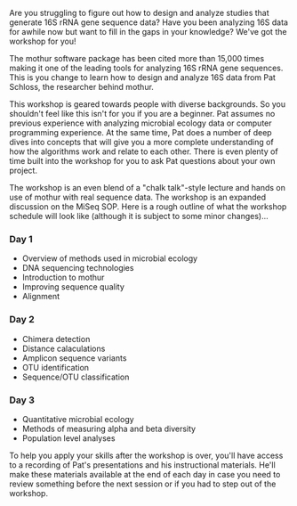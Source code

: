 <p>Are you struggling to figure out how to design and analyze studies that generate 16S rRNA gene sequence data? Have you been analyzing 16S data for awhile now but want to fill in the gaps in your knowledge? We've got the workshop for you!</p>

<p>The mothur software package has been cited more than 15,000 times making it one of the leading tools for analyzing 16S rRNA gene sequences. This is you change to learn how to design and analyze 16S data from Pat Schloss, the researcher behind mothur.</p>

<p>This workshop is geared towards people with diverse backgrounds. So you shouldn't feel like this isn't for you if you are a beginner. Pat assumes no previous experience with analyzing microbial ecology data or computer programming experience. At the same time, Pat does a number of deep dives into concepts that will give you a more complete understanding of how the algorithms work and relate to each other. There is even plenty of time built into the workshop for you to ask Pat questions about your own project.</p>

<p>The workshop is an even blend of a "chalk talk"-style lecture and hands on use of mothur with real sequence data. The workshop is an expanded discussion on the MiSeq SOP. Here is a rough outline of what the workshop schedule will look like (although it is subject to some minor changes)...</p>

<h3>Day 1</h3>
<ul>
<li>Overview of methods used in microbial ecology</li>
<li>DNA sequencing technologies</li>
<li>Introduction to mothur</li>
<li>Improving sequence quality</li>
<li>Alignment</li>
</ul>

<h3>Day 2</h3>
<ul>
<li>Chimera detection</li>
<li>Distance calaculations</li>
<li>Amplicon sequence variants</li>
<li>OTU identification</li>
<li>Sequence/OTU classification</li>
</ul>

<h3>Day 3</h3>
<ul>
<li>Quantitative microbial ecology</li>
<li>Methods of measuring alpha and beta diversity</li>
<li>Population level analyses</li>
</ul>

<p>To help you apply your skills after the workshop is over, you'll have access to a recording of Pat's presentations and his instructional materials. He'll make these materials available at the end of each day in case you need to review something before the next session or if you had to step out of the workshop.</p>

